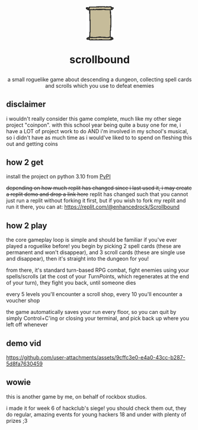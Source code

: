 <h1 align="center">
<img width="75" src="https://raw.githubusercontent.com/enhancedrock/Scrollbound/refs/heads/main/scroll.png" alt="a doodle of a paper scroll">

scrollbound

</h1>
<p align="center">
a small roguelike game about descending a dungeon, collecting spell cards and scrolls which you use to defeat enemies
</p>

## disclaimer
i wouldn't really consider this game complete, much like my other siege project "coinpon". with this school year being quite a busy one for me, i have a LOT of project work to do AND i'm involved in my school's musical, so i didn't have as much time as i would've liked to to spend on fleshing this out and getting coins

## how 2 get
install the project on python 3.10 from [PyPI](https://pypi.org/project/scrollbound/)

~~depending on how much replit has changed since i last used it, i may create a replit demo and drop a link here~~
replit has changed such that you cannot just run a replit without forking it first, but if you wish to fork my replit and run it there, you can at:
https://replit.com/@enhancedrock/Scrollbound

## how 2 play
the core gameplay loop is simple and should be familiar if you've ever played a roguelike before! you begin by picking 2 spell cards (these are permanent and won't disappear), and 3 scroll cards (these are single use and disappear), then it's straight into the dungeon for you!

from there, it's standard turn-based RPG combat, fight enemies using your spells/scrolls (at the cost of your *T*urn*P*oints, which regenerates at the end of your turn), they fight you back, until someone dies

every 5 levels you'll encounter a scroll shop, every 10 you'll encounter a voucher shop

the game automatically saves your run every floor, so you can quit by simply Control+C'ing or closing your terminal, and pick back up where you left off whenever

## demo vid
https://github.com/user-attachments/assets/9cffc3e0-e4a0-43cc-b287-5d8fa7630459

## wowie
this is another game by me, on behalf of rockbox studios.


i made it for week 6 of hackclub's siege! you should check them out, they do regular, amazing events for young hackers 18 and under with plenty of prizes ;3

